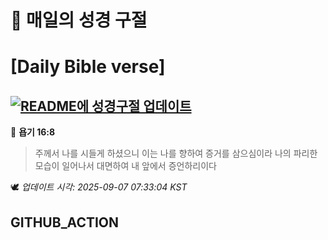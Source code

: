 # 🙏 매일의 성경 구절
# [Daily Bible verse]
## [![README에 성경구절 업데이트](https://github.com/DONGSUKA/first_test/actions/workflows/update-readme-bible.yml/badge.svg)](https://github.com/DONGSUKA/first_test/actions/workflows/update-readme-bible.yml)
<!-- START_BIBLE_VERSE -->
📖 **욥기 16:8**
> 주께서 나를 시들게 하셨으니 이는 나를 향하여 증거를 삼으심이라 나의 파리한 모습이 일어나서 대면하여 내 앞에서 증언하리이다

🕊️ _업데이트 시각: 2025-09-07 07:33:04 KST_
  <!-- END_BIBLE_VERSE -->
## GITHUB_ACTION
